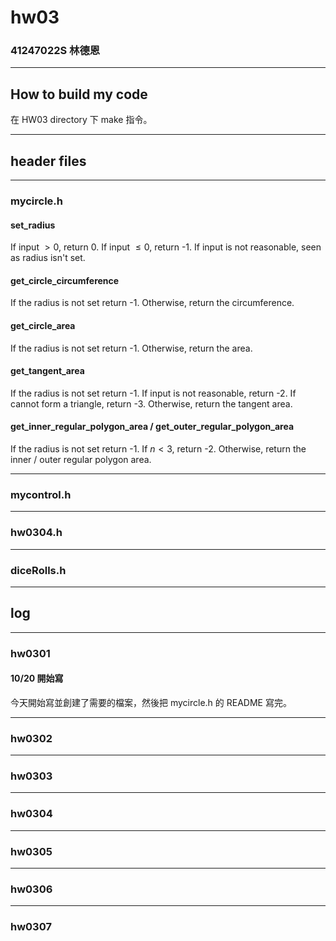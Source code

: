 hw03
===

### 41247022S 林德恩

---

## How to build my code
在 HW03 directory 下 make 指令。

---

## header files

----

### mycircle.h

#### set_radius
If input $\gt 0$, return 0.
If input $\le 0$, return -1.
If input is not reasonable, seen as radius isn't set.

#### get_circle_circumference

If the radius is not set return -1.
Otherwise, return the circumference.

#### get_circle_area
If the radius is not set return -1.
Otherwise, return the area.

#### get_tangent_area
If the radius is not set return -1. 
If input is not reasonable, return -2.
If cannot form a triangle, return -3.
Otherwise, return the tangent area.

####  get_inner_regular_polygon_area / get_outer_regular_polygon_area
If the radius is not set return -1.
If $n \lt 3$, return -2.
Otherwise, return the inner / outer regular polygon area.

----

### mycontrol.h

----

### hw0304.h

----

### diceRolls.h

---

## log

----

### hw0301 

#### 10/20 開始寫
今天開始寫並創建了需要的檔案，然後把 mycircle.h 的 README 寫完。

----

### hw0302

----

### hw0303


----

### hw0304

----

### hw0305
<!--makefile有問題-->
----

### hw0306

----

### hw0307